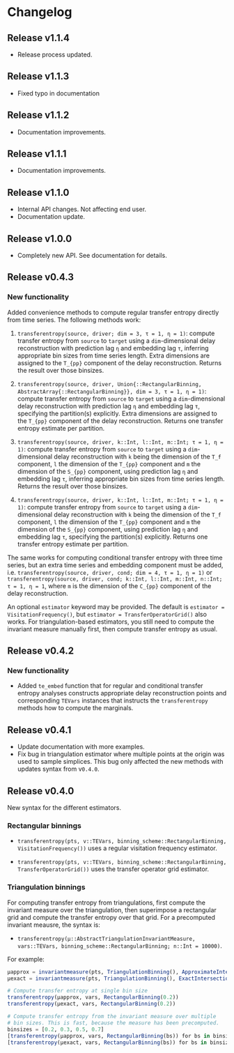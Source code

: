 # Changelog

## Release v1.1.4

- Release process updated.

## Release v1.1.3

- Fixed typo in documentation

## Release v1.1.2

- Documentation improvements.

## Release v1.1.1

- Documentation improvements.

## Release v1.1.0

- Internal API changes. Not affecting end user.
- Documentation update.

## Release v1.0.0

- Completely new API. See documentation for details.

## Release v0.4.3

### New functionality

Added convenience methods to compute regular transfer entropy directly from time series. The following methods work:

1. `transferentropy(source, driver; dim = 3, τ = 1, η = 1)`: compute transfer entropy from `source` to `target` using a `dim`-dimensional delay reconstruction with prediction lag `η` and embedding lag `τ`, inferring appropriate bin sizes from time series length. Extra dimensions are assigned to the ``T_{pp}`` component of the delay reconstruction. Returns the result over those binsizes. 

2. `transferentropy(source, driver, Union{::RectangularBinning, AbstractArray{::RectangularBinning}}, dim = 3, τ = 1, η = 1)`: compute transfer entropy from `source` to `target` using a `dim`-dimensional delay reconstruction with prediction lag `η` and embedding lag `τ`, specifying the partition(s) explicitly. Extra dimensions are assigned to the ``T_{pp}`` component of the delay reconstruction. Returns one transfer entropy estimate per partition. 

3. `transferentropy(source, driver, k::Int, l::Int, m::Int; τ = 1, η = 1)`: compute transfer entropy from `source` to `target` using a `dim`-dimensional delay reconstruction with `k` being the dimension of the ``T_f`` component, `l` the dimension of the ``T_{pp}`` component and `m` the dimension of the ``S_{pp}`` component, using prediction lag `η` and embedding lag `τ`, inferring appropriate bin sizes from time series length. Returns the result over those binsizes. 

4. `transferentropy(source, driver, k::Int, l::Int, m::Int; τ = 1, η = 1)`: compute transfer entropy from `source` to `target` using a `dim`-dimensional delay reconstruction with `k` being the dimension of the ``T_f`` component, `l` the dimension of the ``T_{pp}`` component and `m` the dimension of the ``S_{pp}`` component, using prediction lag `η` and embedding lag `τ`, specifying the partition(s) explicitly. Returns one transfer entropy estimate per partition. 

The same works for computing conditional transfer entropy with three time series, but an extra time series and embedding component must be added, i.e. `transferentropy(source, driver, cond; dim = 4, τ = 1, η = 1)` or `transferentropy(source, driver, cond; k::Int, l::Int, m::Int, n::Int; τ = 1, η = 1`, where `m` is the dimension of the ``C_{pp}`` component of the delay reconstruction. 

An optional `estimator` keyword may be provided. The default is `estimator = VisitationFrequency()`, but `estimator = TransferOperatorGrid()` also works. For triangulation-based estimators, you still need to compute the invariant measure manually first, then compute transfer entropy as usual.

## Release v0.4.2

### New functionality

- Added `te_embed` function that for regular and conditional transfer entropy analyses constructs appropriate delay reconstruction points and corresponding `TEVars` instances that instructs the `transferentropy` methods how to compute the marginals.

## Release v0.4.1

- Update documentation with more examples.
- Fix bug in triangulation estimator where multiple points at the origin was used to sample 
        simplices. This bug only affected the new methods with updates syntax from v`0.4.0`.

## Release v0.4.0

New syntax for the different estimators.

### Rectangular binnings

- `transferentropy(pts, v::TEVars, binning_scheme::RectangularBinning, VisitationFrequency())` uses a regular visitation frequency estimator.

- `transferentropy(pts, v::TEVars, binning_scheme::RectangularBinning, TransferOperatorGrid())` uses the transfer operator grid estimator.

### Triangulation binnings

For computing transfer entropy from triangulations, first compute the invariant measure 
over the triangulation, then superimpose a rectangular grid and compute the transfer 
entropy over that grid. For a precomputed invariant meausre, the syntax is: 

- `transferentropy(μ::AbstractTriangulationInvariantMeasure, vars::TEVars,
        binning_scheme::RectangularBinning; n::Int = 10000)`.

For example:

```julia
μapprox = invariantmeasure(pts, TriangulationBinning(), ApproximateIntersection())
μexact = invariantmeasure(pts, TriangulationBinning(), ExactIntersection())

# Compute transfer entropy at single bin size
transferentropy(μapprox, vars, RectangularBinning(0.2))
transferentropy(μexact, vars, RectangularBinning(0.2))

# Compute transfer entropy from the invariant measure over multiple 
# bin sizes. This is fast, because the measure has been precomputed.
binsizes = [0.2, 0.3, 0.5, 0.7]
[transferentropy(μapprox, vars, RectangularBinning(bs)) for bs in binsizes]
[transferentropy(μexact, vars, RectangularBinning(bs)) for bs in binsizes]
```
